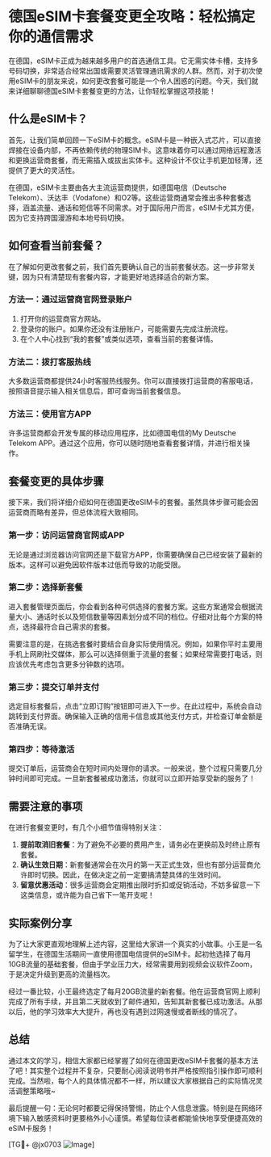 # 德国eSIM卡套餐变更全攻略：轻松搞定你的通信需求

在德国，eSIM卡正成为越来越多用户的首选通信工具。它无需实体卡槽，支持多号码切换，非常适合经常出国或需要灵活管理通讯需求的人群。然而，对于初次使用eSIM卡的朋友来说，如何更改套餐可能是一个令人困惑的问题。今天，我们就来详细聊聊德国eSIM卡套餐变更的方法，让你轻松掌握这项技能！

## 什么是eSIM卡？

首先，让我们简单回顾一下eSIM卡的概念。eSIM卡是一种嵌入式芯片，可以直接焊接在设备内部，不再依赖传统的物理SIM卡。这意味着你可以通过网络远程激活和更换运营商套餐，而无需插入或拔出实体卡。这种设计不仅让手机更加轻薄，还提供了更大的灵活性。

在德国，eSIM卡主要由各大主流运营商提供，如德国电信（Deutsche Telekom）、沃达丰（Vodafone）和O2等。这些运营商通常会推出多种套餐选择，涵盖流量、通话和短信等不同需求。对于国际用户而言，eSIM卡尤其方便，因为它支持跨国漫游和本地号码切换。

## 如何查看当前套餐？

在了解如何更改套餐之前，我们首先要确认自己的当前套餐状态。这一步非常关键，因为只有清楚现有套餐内容，才能更好地选择适合的新方案。

### 方法一：通过运营商官网登录账户

1. 打开你的运营商官方网站。
2. 登录你的账户。如果你还没有注册账户，可能需要先完成注册流程。
3. 在个人中心找到“我的套餐”或类似选项，查看当前的套餐详情。

### 方法二：拨打客服热线

大多数运营商都提供24小时客服热线服务。你可以直接拨打运营商的客服电话，按照语音提示输入相关信息后，即可查询当前套餐信息。

### 方法三：使用官方APP

许多运营商都会开发专属的移动应用程序，比如德国电信的My Deutsche Telekom APP。通过这个应用，你可以随时随地查看套餐详情，并进行相关操作。

## 套餐变更的具体步骤

接下来，我们将详细介绍如何在德国更改eSIM卡的套餐。虽然具体步骤可能会因运营商而略有差异，但总体流程大致相同。

### 第一步：访问运营商官网或APP

无论是通过浏览器访问官网还是下载官方APP，你需要确保自己已经安装了最新的版本。这样可以避免因软件版本过低而导致的功能受限。

### 第二步：选择新套餐

进入套餐管理页面后，你会看到各种可供选择的套餐方案。这些方案通常会根据流量大小、通话时长以及短信数量等因素划分成不同的档位。仔细对比每个方案的特点，选择最符合自己需求的套餐。

需要注意的是，在挑选套餐时要结合自身实际使用情况。例如，如果你平时主要用手机上网刷社交媒体，那么可以选择侧重于流量的套餐；如果经常需要打电话，则应该优先考虑包含更多分钟数的选项。

### 第三步：提交订单并支付

选定目标套餐后，点击“立即订购”按钮即可进入下一步。在此过程中，系统会自动跳转到支付界面。确保输入正确的信用卡信息或其他支付方式，并检查订单金额是否准确无误。

### 第四步：等待激活

提交订单后，运营商会在短时间内处理你的请求。一般来说，整个过程只需要几分钟时间即可完成。一旦新套餐被成功激活，你就可以立即开始享受新的服务了！

## 需要注意的事项

在进行套餐变更时，有几个小细节值得特别关注：

1. **提前取消旧套餐**：为了避免不必要的费用产生，请务必在更换前及时终止原有套餐。
2. **确认生效日期**：新套餐通常会在次月的第一天正式生效，但也有部分运营商允许即时切换。因此，在做决定之前一定要搞清楚具体的生效时间。
3. **留意优惠活动**：很多运营商会定期推出限时折扣或促销活动，不妨多留意一下这类信息，或许能为自己省下一笔开支呢！

## 实际案例分享

为了让大家更直观地理解上述内容，这里给大家讲一个真实的小故事。小王是一名留学生，在德国生活期间一直使用德国电信提供的eSIM卡。起初他选择了每月10GB流量的基础套餐，但由于学业压力大，经常需要用到视频会议软件Zoom，于是决定升级到更高的流量档次。

经过一番比较，小王最终选定了每月20GB流量的新套餐。他在运营商官网上顺利完成了所有手续，并且第二天就收到了邮件通知，告知其新套餐已成功激活。从那以后，他的学习效率大大提升，再也没有遇到过网速慢或者断线的情况了。

## 总结

通过本文的学习，相信大家都已经掌握了如何在德国更改eSIM卡套餐的基本方法了吧！其实整个过程并不复杂，只要耐心阅读说明书并严格按照指引操作即可顺利完成。当然啦，每个人的具体情况都不一样，所以建议大家根据自己的实际情况灵活调整策略哦~

最后提醒一句：无论何时都要记得保持警惕，防止个人信息泄露。特别是在网络环境下输入敏感资料时更要格外小心谨慎。希望每位读者都能愉快地享受便捷高效的eSIM卡服务！

[TG💪+ @jx0703 ![Image](https://github.com/user-attachments/assets/dbca1d08-cadb-493c-b0ec-ad6f7a83f270)]